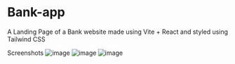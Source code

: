 # Bank-app
A Landing Page of a Bank website made using Vite + React and styled using Tailwind CSS 

Screenshots
![image](https://user-images.githubusercontent.com/90978757/207508963-43c838ec-e096-48c8-a693-1ad17265dd88.png)
![image](https://user-images.githubusercontent.com/90978757/207508805-c9c0d2da-63c5-4eb4-86dd-a4126d1a39bb.png)
![image](https://user-images.githubusercontent.com/90978757/207508858-405da232-363d-4050-8f04-3b18248805f6.png)
